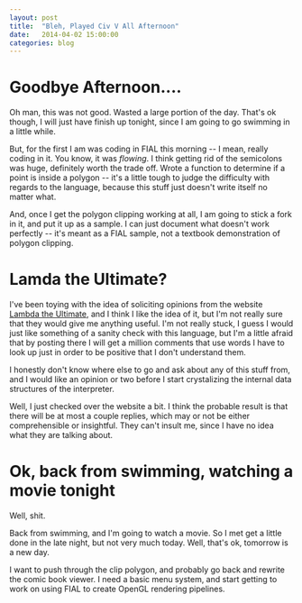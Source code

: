 ```yaml
---
layout: post
title:  "Bleh, Played Civ V All Afternoon"
date:   2014-04-02 15:00:00
categories: blog
---
```


# Goodbye Afternoon....

Oh man, this was not good.  Wasted a large portion of the day.  That's
ok though, I will just have finish up tonight, since I am going to go
swimming in a little while.

But, for the first I am was coding in FIAL this morning -- I mean,
really coding in it.  You know, it was *flowing*.  I think getting rid
of the semicolons was huge, definitely worth the trade off.  Wrote a
function to determine if a point is inside a polygon -- it's a little
tough to judge the difficulty with regards to the language, because
this stuff just doesn't write itself no matter what.

And, once I get the polygon clipping working at all, I am going to
stick a fork in it, and put it up as a sample.  I can just document
what doesn't work perfectly -- it's meant as a FIAL sample, not a
textbook demonstration of polygon clipping.

# Lamda the Ultimate?

I've been toying with the idea of soliciting opinions from the website
[Lambda the Ultimate](http://lambda-the-ultimate.org/), and I think I
like the idea of it, but I'm not really sure that they would give me
anything useful.  I'm not really stuck, I guess I would just like
something of a sanity check with this language, but I'm a little
afraid that by posting there I will get a million comments that use
words I have to look up just in order to be positive that I don't
understand them.

I honestly don't know where else to go and ask about any of this stuff
from, and I would like an opinion or two before I start crystalizing
the internal data structures of the interpreter.

Well, I just checked over the website a bit.  I think the probable
result is that there will be at most a couple replies, which may or
not be either comprehensible or insightful.  They can't insult me,
since I have no idea what they are talking about.

# Ok, back from swimming, watching a movie tonight 

Well, shit.  

Back from swimming, and I'm going to watch a movie.  So I met get a
little done in the late night, but not very much today.  Well, that's
ok, tomorrow is a new day.   

I want to push through the clip polygon, and probably go back and
rewrite the comic book viewer.  I need a basic menu system, and start
getting to work on using FIAL to create OpenGL rendering pipelines.
